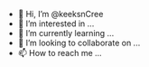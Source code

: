 - 👋 Hi, I’m @keeksnCree
- 👀 I’m interested in ...
- 🌱 I’m currently learning ...
- 💞️ I’m looking to collaborate on ...
- 📫 How to reach me ...

<!---
keeksnCree/keeksnCree is a ✨ special ✨ repository because its `README.md` (this file) appears on your GitHub profile.
You can click the Preview link to take a look at your changes.
--->
